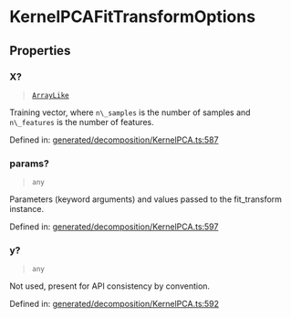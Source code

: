 # KernelPCAFitTransformOptions

## Properties

### X?

> [`ArrayLike`](../types/ArrayLike.md)

Training vector, where `n\_samples` is the number of samples and `n\_features` is the number of features.

Defined in:  [generated/decomposition/KernelPCA.ts:587](https://github.com/transitive-bullshit/scikit-learn-ts/blob/b59c1ff/packages/sklearn/src/generated/decomposition/KernelPCA.ts#L587)

### params?

> `any`

Parameters (keyword arguments) and values passed to the fit\_transform instance.

Defined in:  [generated/decomposition/KernelPCA.ts:597](https://github.com/transitive-bullshit/scikit-learn-ts/blob/b59c1ff/packages/sklearn/src/generated/decomposition/KernelPCA.ts#L597)

### y?

> `any`

Not used, present for API consistency by convention.

Defined in:  [generated/decomposition/KernelPCA.ts:592](https://github.com/transitive-bullshit/scikit-learn-ts/blob/b59c1ff/packages/sklearn/src/generated/decomposition/KernelPCA.ts#L592)
